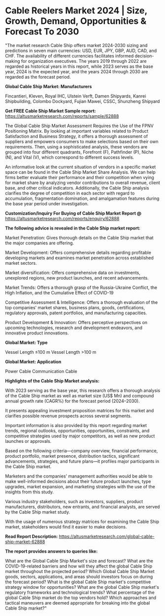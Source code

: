 <h1>Cable Reelers Market 2024 | Size, Growth, Demand, Opportunities & Forecast To 2030 </h1>

"The market research Cable Ship offers market 2024-2030 sizing and predictions in seven main currencies: USD, EUR, JPY, GBP, AUD, CAD, and CHF. The availability of different currencies facilitates informed decision-making for organization executives. The years 2019 through 2022 are regarded as historical years in this report, while 2023 serves as the base year, 2024 is the expected year, and the years 2024 through 2030 are regarded as the forecast period.

<b>Global Cable Ship Market: Manufacturers</b>

Fincantieri, Kleven, Royal IHC, Ulstein Verft, Damen Shipyards, Kanrei Shipbuilding, Colombo Dockyard, Fujian Mawei, CSSC, Shunzheng Shipyard

<b>Get FREE Cable Ship Market Sample report:</b> <a href="https://altusmarketresearch.com/reports/sample/62888">https://altusmarketresearch.com/reports/sample/62888</a>

The Global Cable Ship Market Assessment Requires the Use of the FPNV Positioning Matrix. By looking at important variables related to Product Satisfaction and Business Strategy, it offers a thorough assessment of suppliers and empowers consumers to make selections based on their own requirements. Then, using a sophisticated analysis, these vendors are grouped into four different quadrants, Forefront (F), Pathfinder (P), Niche (N), and Vital (V), which correspond to different success levels.

An informative look at the current situation of vendors in a specific market space can be found in the Cable Ship Market Share Analysis. We can help firms better evaluate their performance and their competition when vying for market share by analyzing vendor contributions to overall revenue, client base, and other critical indicators. Additionally, the Cable Ship analysis clarifies the degree of competition in each sector with regard to accumulation, fragmentation domination, and amalgamation features during the base year period under investigation.

<b>Customization/Inquiry For Buying of Cable Ship Market Report @</b> <a href="https://altusmarketresearch.com/reports/enquiry/62888">https://altusmarketresearch.com/reports/enquiry/62888</a>

<b>The following advice is revealed in the Cable Ship market report:</b>

Market Penetration: Gives thorough details on the Cable Ship market that the major companies are offering.

Market Development: Offers comprehensive details regarding profitable developing markets and examines market penetration across established market sectors.

Market diversification: Offers comprehensive data on investments, unexplored regions, new product launches, and recent advancements.

Market Trends: Offers a thorough grasp of the Russia-Ukraine Conflict, the High Inflation, and the Cumulative Effect of COVID-19

Competitive Assessment & Intelligence: Offers a thorough evaluation of the top companies' market shares, business plans, goods, certifications, regulatory approvals, patent portfolios, and manufacturing capacities.

Product Development & Innovation: Offers perceptive perspectives on upcoming technologies, research and development endeavors, and innovative product innovations.

<b>Global Market: Type</b>

Vessel Length ≤100 m
Vessel Length >100 m

<b>Global Market: Application</b>

Power Cable
Communication Cable


<b>Highlights of the Cable Ship Market analysis:</b>

With 2023 serving as the base year, this research offers a thorough analysis of the Cable Ship market as well as market size (US$ Mn) and compound annual growth rate (CAGR%) for the forecast period (2024–2030).

It presents appealing investment proposition matrices for this market and clarifies possible revenue prospects across several segments.

Important information is also provided by this report regarding market trends, regional outlooks, opportunities, opportunities, constraints, and competitive strategies used by major competitors, as well as new product launches or approvals.

Based on the following criteria—company overview, financial performance, product portfolio, market presence, distribution tactics, significant advancements, strategies, and future plans—it profiles major participants in the Cable Ship market.

Marketers and the companies' management authorities would be able to make well-informed decisions about their future product launches, type upgrades, market expansion, and marketing strategies with the use of the insights from this study.

Various industry stakeholders, such as investors, suppliers, product manufacturers, distributors, new entrants, and financial analysts, are served by the Cable Ship market study.

With the usage of numerous strategy matrices for examining the Cable Ship market, stakeholders would find it easier to make decisions.

<b>Read Report Description:</b> <a href="https://altusmarketresearch.com/global-cable-ship-market-62888">https://altusmarketresearch.com/global-cable-ship-market-62888</a>

<b>The report provides answers to queries like:</b>

What are the Global Cable Ship Market's size and forecast?
What are the COVID-19-related barriers and how will they affect the global Cable Ship market throughout the projected period?
Which Global Cable Ship Market goods, sectors, applications, and areas should investors focus on during the forecast period?
What is the global Cable Ship market's competitive strategy window for opportunities?
What are the global Cable Ship market's regulatory frameworks and technological trends?
What percentage of the global Cable Ship market do the top vendors hold?
Which approaches and tactical maneuvers are deemed appropriate for breaking into the global Cable Ship market?"
